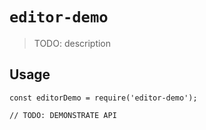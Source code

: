 # `editor-demo`

> TODO: description

## Usage

```
const editorDemo = require('editor-demo');

// TODO: DEMONSTRATE API
```
